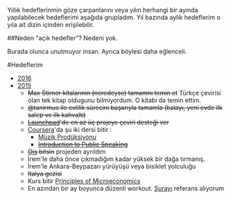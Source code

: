 Yıllık hedeflerinmin göze çarpanlarını veya yılın herhangi bir ayında yapılabilecek hedeflerimi aşağıda grupladım.
Yıl bazında aylık hedeflerim o yıla ait dizin içinden erişilebilir.

##Neden "açık hedefler"?
Nedeni yok.

Burada olunca unutmuyor insan. Ayrıca böylesi daha eğlenceli.


#Hedeflerim

* [2016](https://github.com/hasantayyar/hedefler/blob/master/2015/README.md)
* [2015](https://github.com/hasantayyar/hedefler/blob/master/2015/README.md)
    * ~~Max Stirner kitalarının (neredeyse) tamamnı temin et~~ Türkçe çevirisi olan tek kitap oldugunu bilmiyordum. O kitabı da temin ettim.
    * ~~@tanirmus ile evlilik sürecini başarıyla tamamla (balayı, yeni evde ilk salep ve ilk kahvaltı)~~
    * ~~[Launchpad](https://translations.launchpad.net/~hasantayyar)'de en az üç projeye çeviri desteği ver~~
    * [Coursera](https://www.coursera.org/user/i/a00f487b7e53c755b9f184f7e67fc462)'da şu iki dersi bitir :
        * [Müzik Prodüksiyonu](https://www.coursera.org/course/musicproduction)
        * ~~[Introduction to Public Speaking](https://www.coursera.org/learn/publicspeaking)~~
    * ~~[Ojs](http://ojs.io) bitsin~~ projeden ayrıldım
    * İrem'le daha önce çıkmadığım kadar yüksek bir dağa tırmanış.
    * İrem'le Ankara-Beypazarı yürüyüşü veya bisiklet yolculuğu
    * ~~Italya gezisi~~
    * Kurs bitir [Principles of Microeconomics](https://www.coursera.org/learn/principles-of-microeconomics)
    * En azından bir ay boyunca düzenli workout. [Şurayı](http://well.blogs.nytimes.com/projects/workouts/) referans alıyorum


